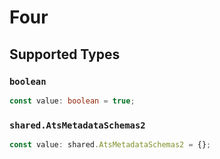# Four


## Supported Types

### `boolean`

```typescript
const value: boolean = true;
```

### `shared.AtsMetadataSchemas2`

```typescript
const value: shared.AtsMetadataSchemas2 = {};
```

